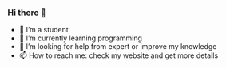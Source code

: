 ### Hi there 👋


- 🔭 I’m a student 
- 🌱 I’m currently learning programming
- 🤔 I’m looking for help from expert or improve my knowledge
- 📫 How to reach me: check my website and get more details

